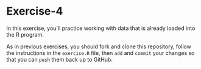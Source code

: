 # Exercise-4
In this exercise, you'll practice working with data that is already loaded into the R program.

As in previous exercises, you should fork and clone this repository, follow the instructions in the `exercise.R` file, then `add` and `commit` your changes so that you can `push` them back up to GitHub.
